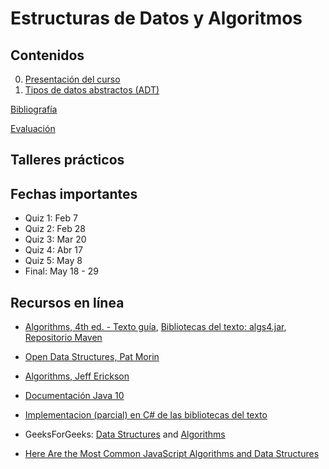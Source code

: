 # Estructuras de Datos y Algoritmos

## Contenidos  

0. [Presentación del curso](slides/00.1-Presentacion.pdf)  
1. [Tipos de datos abstractos (ADT)](1-ADT/index.html)  

<!--
2. [Estructuras de datos básicas (stacks,queues,bags)](2-EST/index.html)  
3. [Análisis de algoritmos](3-ANA/index.html)  
4. [Estructura unión/búsqueda](4-UNI/index.html)  
5. [Métodos de ordenación (sorting)](5-ORD/index.html)  
6. [Métodos de selección (heaps)](6-SEL/index.html)  
7. [Métodos de búsqueda (search)](7-BUS/index.html)  
8. [Grafos](8-GRA/index.html)  
-->

[Bibliografía](bibliografia.html)

[Evaluación](evaluacion.html)

## Talleres prácticos  

<!--
1. [Bibliotecas y ADTs](talleres/Taller1-201920.pdf). Fecha entrega: 14/Ago  
2. [Evaluación experimental de algoritmos](talleres/Taller2-201920.pdf). Fecha entrega: 6/Septiembre  
3. [Estructura Unión-Búsqueda](talleres/Taller3-201920.pdf). Fecha entrega: 24/Septiembre  
4. [Tablas de símbolos - Búsquedas](talleres/Taller4-201920.pdf). Fecha entrega: 1/Nov  
4. [Ordenación de listas](talleres/Taller4-201910.pdf). Fecha entrega: 24/Abril
-->


## Fechas importantes

- Quiz 1: Feb 7
- Quiz 2: Feb 28
- Quiz 3: Mar 20
- Quiz 4: Abr 17
- Quiz 5: May 8
- Final: May 18 - 29


## Recursos en línea

- [Algorithms, 4th ed. - Texto guía](https://algs4.cs.princeton.edu/home/), [Bibliotecas del texto: algs4.jar](algs4.jar), [Repositorio Maven](https://search.maven.org/artifact/com.googlecode.princeton-java-algorithms/algorithms)

- [Open Data Structures, Pat Morin](http://opendatastructures.org/)

- [Algorithms, Jeff Erickson](http://jeffe.cs.illinois.edu/teaching/algorithms/)

- [Documentación Java 10](https://docs.oracle.com/javase/10/)

- [Implementacion (parcial) en C# de las bibliotecas del texto](https://github.com/angellaa/algs4)

- GeeksForGeeks: [Data Structures](https://www.geeksforgeeks.org/data-structures/) and [Algorithms](https://www.geeksforgeeks.org/fundamentals-of-algorithms/)

- [Here Are the Most Common JavaScript Algorithms and Data Structures](https://medium.com/better-programming/here-are-the-most-common-javascript-algorithms-and-data-structures-ec3729050169)
